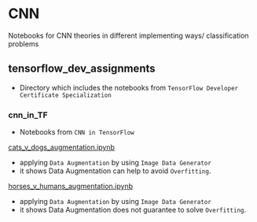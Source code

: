 # CNN
Notebooks for CNN theories in different implementing ways/ classification problems


## tensorflow_dev_assignments
- Directory which includes the notebooks from `TensorFlow Developer Certificate Specialization`

### cnn_in_TF
- Notebooks from `CNN in TensorFlow`

[cats_v_dogs_augmentation.ipynb](https://github.com/yiyichanmyae/CNN/blob/main/tensorflow_dev_assignments/cnn_in_TF/C2W2_Lab1_cats_v_dogs_augmentation.ipynb)
- applying `Data Augmentation` by using `Image Data Generator`
- it shows Data Augmentation can help to avoid `Overfitting`.

[horses_v_humans_augmentation.ipynb](https://github.com/yiyichanmyae/CNN/blob/main/tensorflow_dev_assignments%20/cnn_in_TF/C2W2_Lab2_horses_v_humans_augmentation.ipynb)
- applying `Data Augmentation` by using `Image Data Generator`
- it shows Data Augmentation does not guarantee to solve `Overfitting`.
